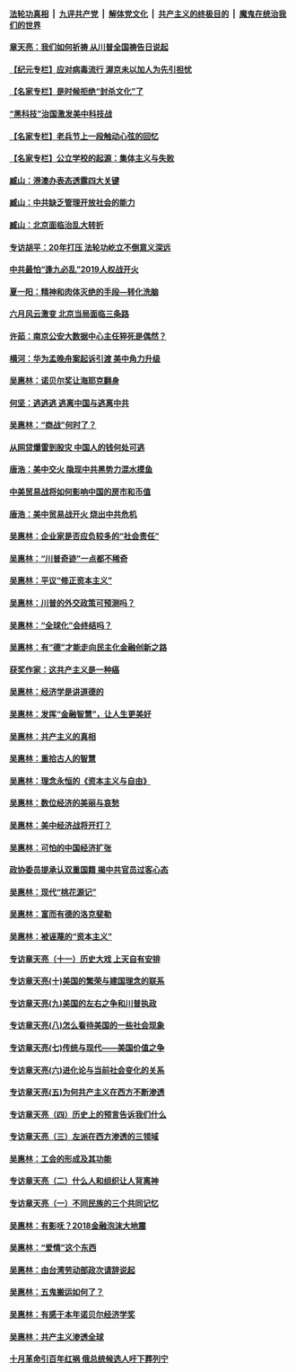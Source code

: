 ####  [法轮功真相](../../../../basic/blob/master/README.md?t=06250731) &nbsp;|&nbsp; [九评共产党](../../../../9ping.md/blob/master/README.md?t=06250731) &nbsp;|&nbsp; [解体党文化](../../../../jtdwh.md/blob/master/README.md?t=06250731)  &nbsp;|&nbsp; [共产主义的终极目的](../../../../gczydzjmd.md/blob/master/README.md?t=06250731) &nbsp;|&nbsp; [魔鬼在统治我们的世界](../../../../mgztzwmdsj.md/blob/master/README.md?t=06250731) 

#### [章天亮：我们如何祈祷 从川普全国祷告日说起](../pages/nsc423/n11944627.md?t=06250731) 

#### [【纪元专栏】应对病毒流行 渥京未以加人为先引担忧](../pages/nsc423/n11875714.md?t=06250731) 

#### [【名家专栏】是时候拒绝“封杀文化”了](../pages/nsc423/n11814093.md?t=06250731) 

#### [“黑科技”治国激发美中科技战](../pages/nsc423/n11638056.md?t=06250731) 

#### [【名家专栏】老兵节上一段触动心弦的回忆](../pages/nsc423/n11646016.md?t=06250731) 

#### [【名家专栏】公立学校的起源：集体主义与失败](../pages/nsc423/n11601833.md?t=06250731) 

#### [臧山：港澳办表态透露四大关键](../pages/nsc423/n11421628.md?t=06250731) 

#### [臧山：中共缺乏管理开放社会的能力](../pages/nsc423/n11407457.md?t=06250731) 

#### [臧山：北京面临治乱大转折](../pages/nsc423/n11406895.md?t=06250731) 

#### [专访胡平：20年打压 法轮功屹立不倒意义深远](../pages/nsc423/n11398800.md?t=06250731) 

#### [中共最怕“逢九必乱”2019人权战开火](../pages/nsc423/n11385248.md?t=06250731) 

#### [夏一阳：精神和肉体灭绝的手段—转化洗脑](../pages/nsc423/n11368250.md?t=06250731) 

#### [六月风云激变 北京当局面临三条路](../pages/nsc423/n11313668.md?t=06250731) 

#### [许茹：南京公安大数据中心主任猝死是偶然？](../pages/nsc423/n11064744.md?t=06250731) 

#### [横河：华为孟晚舟案起诉引渡 美中角力升级](../pages/nsc423/n11027230.md?t=06250731) 

#### [吴惠林：诺贝尔奖让海耶克翻身](../pages/nsc423/n10890049.md?t=06250731) 

#### [何坚：逃逃逃 逃离中国与逃离中共](../pages/nsc423/n10592891.md?t=06250731) 

#### [吴惠林：“商战”何时了？](../pages/nsc423/n10573558.md?t=06250731) 

#### [从网贷爆雷到股灾 中国人的钱何处可逃](../pages/nsc423/n10572800.md?t=06250731) 

#### [唐浩：美中交火 隐现中共黑势力混水摸鱼](../pages/nsc423/n10544040.md?t=06250731) 

#### [中美贸易战将如何影响中国的房市和币值](../pages/nsc423/n10543697.md?t=06250731) 

#### [唐浩：美中贸易战开火 烧出中共危机](../pages/nsc423/n10540126.md?t=06250731) 

#### [吴惠林：企业家是否应负较多的“社会责任”](../pages/nsc423/n10535022.md?t=06250731) 

#### [吴惠林：“川普奇迹”一点都不稀奇](../pages/nsc423/n10512808.md?t=06250731) 

#### [吴惠林：平议“修正资本主义”](../pages/nsc423/n10495724.md?t=06250731) 

#### [吴惠林：川普的外交政策可预测吗？](../pages/nsc423/n10462387.md?t=06250731) 

#### [吴惠林：“全球化”会终结吗？](../pages/nsc423/n10452838.md?t=06250731) 

#### [吴惠林：有“德”才能走向民主化金融创新之路](../pages/nsc423/n10432292.md?t=06250731) 

#### [获奖作家：这共产主义是一种癌](../pages/nsc423/n10431541.md?t=06250731) 

#### [吴惠林：经济学是讲道德的](../pages/nsc423/n10398014.md?t=06250731) 

#### [吴惠林：发挥“金融智慧”，让人生更美好](../pages/nsc423/n10375019.md?t=06250731) 

#### [吴惠林：共产主义的真相](../pages/nsc423/n10351394.md?t=06250731) 

#### [吴惠林：重拾古人的智慧](../pages/nsc423/n10337691.md?t=06250731) 

#### [吴惠林：理念永恒的《资本主义与自由》](../pages/nsc423/n10316274.md?t=06250731) 

#### [吴惠林：数位经济的美丽与哀愁](../pages/nsc423/n10292946.md?t=06250731) 

#### [吴惠林：美中经济战将开打？](../pages/nsc423/n10258825.md?t=06250731) 

#### [吴惠林：可怕的中国经济扩张](../pages/nsc423/n10219147.md?t=06250731) 

#### [政协委员提承认双重国籍 揭中共官员过客心态](../pages/nsc423/n10208809.md?t=06250731) 

#### [吴惠林：现代“桃花源记”](../pages/nsc423/n10185234.md?t=06250731) 

#### [吴惠林：富而有德的洛克斐勒](../pages/nsc423/n10142264.md?t=06250731) 

#### [吴惠林：被诬蔑的“资本主义”](../pages/nsc423/n10124816.md?t=06250731) 

#### [专访章天亮（十一）历史大戏 上天自有安排](../pages/nsc423/n10094905.md?t=06250731) 

#### [专访章天亮(十)美国的繁荣与建国理念的联系](../pages/nsc423/n10094899.md?t=06250731) 

#### [专访章天亮(九)美国的左右之争和川普执政](../pages/nsc423/n10094889.md?t=06250731) 

#### [专访章天亮(八)怎么看待美国的一些社会现象](../pages/nsc423/n10094857.md?t=06250731) 

#### [专访章天亮(七)传统与现代——美国价值之争](../pages/nsc423/n10093140.md?t=06250731) 

#### [专访章天亮(六)进化论与当前社会变化的关系](../pages/nsc423/n10092036.md?t=06250731) 

#### [专访章天亮(五)为何共产主义在西方不断渗透](../pages/nsc423/n10083620.md?t=06250731) 

#### [专访章天亮（四）历史上的预言告诉我们什么](../pages/nsc423/n10083606.md?t=06250731) 

#### [专访章天亮（三）左派在西方渗透的三领域](../pages/nsc423/n10081115.md?t=06250731) 

#### [吴惠林：工会的形成及其功能](../pages/nsc423/n10080633.md?t=06250731) 

#### [专访章天亮（二）什么人和组织让人背离神](../pages/nsc423/n10076637.md?t=06250731) 

#### [专访章天亮（一）不同民族的三个共同记忆](../pages/nsc423/n10074188.md?t=06250731) 

#### [吴惠林：有影呒？2018金融泡沫大地震](../pages/nsc423/n10040534.md?t=06250731) 

#### [吴惠林：“爱情”这个东西](../pages/nsc423/n10019423.md?t=06250731) 

#### [吴惠林：由台湾劳动部政次请辞说起](../pages/nsc423/n9979679.md?t=06250731) 

#### [吴惠林：五鬼搬运如何了？](../pages/nsc423/n9925338.md?t=06250731) 

#### [吴惠林：有感于本年诺贝尔经济学奖](../pages/nsc423/n9871883.md?t=06250731) 

#### [吴惠林：共产主义渗透全球](../pages/nsc423/n9812748.md?t=06250731) 

#### [十月革命引百年红祸 俄总统候选人吁下葬列宁](../pages/nsc423/n9810182.md?t=06250731) 

